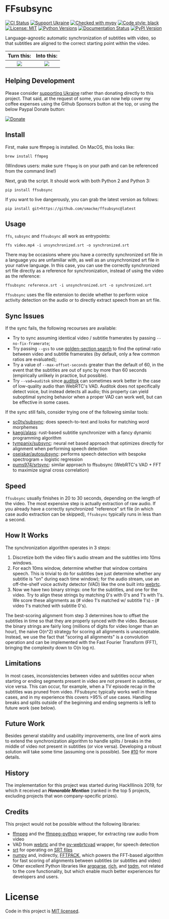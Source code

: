 FFsubsync
=======

[![CI Status](https://github.com/smacke/ffsubsync/workflows/ffsubsync/badge.svg)](https://github.com/smacke/ffsubsync/actions)
[![Support Ukraine](https://badgen.net/badge/support/UKRAINE/?color=0057B8&labelColor=FFD700)](https://github.com/vshymanskyy/StandWithUkraine/blob/main/docs/README.md)
[![Checked with mypy](http://www.mypy-lang.org/static/mypy_badge.svg)](http://mypy-lang.org/)
[![Code style: black](https://img.shields.io/badge/code%20style-black-000000.svg)](https://github.com/psf/black)
[![License: MIT](https://img.shields.io/badge/License-MIT-maroon.svg)](https://opensource.org/licenses/MIT)
[![Python Versions](https://img.shields.io/pypi/pyversions/ffsubsync.svg)](https://pypi.org/project/ffsubsync)
[![Documentation Status](https://readthedocs.org/projects/ffsubsync/badge/?version=latest)](https://ffsubsync.readthedocs.io/en/latest/?badge=latest)
[![PyPI Version](https://img.shields.io/pypi/v/ffsubsync.svg)](https://pypi.org/project/ffsubsync)


Language-agnostic automatic synchronization of subtitles with video, so that
subtitles are aligned to the correct starting point within the video.

Turn this:                       |  Into this:
:-------------------------------:|:-------------------------:
![](https://raw.githubusercontent.com/smacke/ffsubsync/master/resources/img/tearing-me-apart-wrong.gif)  |  ![](https://raw.githubusercontent.com/smacke/ffsubsync/master/resources/img/tearing-me-apart-correct.gif)

Helping Development
-------------------
Please consider [supporting Ukraine](https://github.com/vshymanskyy/StandWithUkraine/blob/main/docs/README.md)
rather than donating directly to this project. That said, at the request of
some, you can now help cover my coffee expenses using the Github Sponsors
button at the top, or using the below Paypal Donate button:

[![Donate](https://www.paypalobjects.com/en_US/i/btn/btn_donate_LG.gif)](https://www.paypal.com/cgi-bin/webscr?cmd=_s-xclick&hosted_button_id=XJC5ANLMYECJE)

Install
-------
First, make sure ffmpeg is installed. On MacOS, this looks like:
~~~
brew install ffmpeg
~~~
(Windows users: make sure `ffmpeg` is on your path and can be referenced
from the command line!)

Next, grab the script. It should work with both Python 2 and Python 3:
~~~
pip install ffsubsync
~~~
If you want to live dangerously, you can grab the latest version as follows:
~~~
pip install git+https://github.com/smacke/ffsubsync@latest
~~~

Usage
-----
`ffs`, `subsync` and `ffsubsync` all work as entrypoints:
~~~
ffs video.mp4 -i unsynchronized.srt -o synchronized.srt
~~~

There may be occasions where you have a correctly synchronized srt file in a
language you are unfamiliar with, as well as an unsynchronized srt file in your
native language. In this case, you can use the correctly synchronized srt file
directly as a reference for synchronization, instead of using the video as the
reference:

~~~
ffsubsync reference.srt -i unsynchronized.srt -o synchronized.srt
~~~

`ffsubsync` uses the file extension to decide whether to perform voice activity
detection on the audio or to directly extract speech from an srt file.

Sync Issues
-----------
If the sync fails, the following recourses are available:
- Try to sync assuming identical video / subtitle framerates by passing
  `--no-fix-framerate`;
- Try passing `--gss` to use [golden-section search](https://en.wikipedia.org/wiki/Golden-section_search)
  to find the optimal ratio between video and subtitle framerates (by default,
  only a few common ratios are evaluated);
- Try a value of `--max-offset-seconds` greater than the default of 60, in the
  event that the subtitles are out of sync by more than 60 seconds (empirically
  unlikely in practice, but possible).
- Try `--vad=auditok` since [auditok](https://github.com/amsehili/auditok) can
  sometimes work better in the case of low-quality audio than WebRTC's VAD.
  Auditok does not specifically detect voice, but instead detects all audio;
  this property can yield suboptimal syncing behavior when a proper VAD can
  work well, but can be effective in some cases.

If the sync still fails, consider trying one of the following similar tools:
- [sc0ty/subsync](https://github.com/sc0ty/subsync): does speech-to-text and looks for matching word morphemes
- [kaegi/alass](https://github.com/kaegi/alass): rust-based subtitle synchronizer with a fancy dynamic programming algorithm
- [tympanix/subsync](https://github.com/tympanix/subsync): neural net based approach that optimizes directly for alignment when performing speech detection
- [oseiskar/autosubsync](https://github.com/oseiskar/autosubsync): performs speech detection with bespoke spectrogram + logistic regression
- [pums974/srtsync](https://github.com/pums974/srtsync): similar approach to ffsubsync (WebRTC's VAD + FFT to maximize signal cross correlation)

Speed
-----
`ffsubsync` usually finishes in 20 to 30 seconds, depending on the length of
the video. The most expensive step is actually extraction of raw audio. If you
already have a correctly synchronized "reference" srt file (in which case audio
extraction can be skipped), `ffsubsync` typically runs in less than a second.

How It Works
------------
The synchronization algorithm operates in 3 steps:
1. Discretize both the video file's audio stream and the subtitles into 10ms
   windows.
2. For each 10ms window, determine whether that window contains speech.  This
   is trivial to do for subtitles (we just determine whether any subtitle is
   "on" during each time window); for the audio stream, use an off-the-shelf
   voice activity detector (VAD) like
   the one built into [webrtc](https://webrtc.org/).
3. Now we have two binary strings: one for the subtitles, and one for the
   video.  Try to align these strings by matching 0's with 0's and 1's with
   1's. We score these alignments as (# video 1's matched w/ subtitle 1's) - (#
   video 1's matched with subtitle 0's).

The best-scoring alignment from step 3 determines how to offset the subtitles
in time so that they are properly synced with the video. Because the binary
strings are fairly long (millions of digits for video longer than an hour), the
naive O(n^2) strategy for scoring all alignments is unacceptable. Instead, we
use the fact that "scoring all alignments" is a convolution operation and can
be implemented with the Fast Fourier Transform (FFT), bringing the complexity
down to O(n log n).

Limitations
-----------
In most cases, inconsistencies between video and subtitles occur when starting
or ending segments present in video are not present in subtitles, or vice versa.
This can occur, for example, when a TV episode recap in the subtitles was pruned
from video. FFsubsync typically works well in these cases, and in my experience
this covers >95% of use cases. Handling breaks and splits outside of the beginning
and ending segments is left to future work (see below).

Future Work
-----------
Besides general stability and usability improvements, one line
of work aims to extend the synchronization algorithm to handle splits
/ breaks in the middle of video not present in subtitles (or vice versa).
Developing a robust solution will take some time (assuming one is possible).
See [#10](https://github.com/smacke/ffsubsync/issues/10) for more details.

History
-------
The implementation for this project was started during HackIllinois 2019, for
which it received an **_Honorable Mention_** (ranked in the top 5 projects,
excluding projects that won company-specific prizes).

Credits
-------
This project would not be possible without the following libraries:
- [ffmpeg](https://www.ffmpeg.org/) and the [ffmpeg-python](https://github.com/kkroening/ffmpeg-python) wrapper, for extracting raw audio from video
- VAD from [webrtc](https://webrtc.org/) and the [py-webrtcvad](https://github.com/wiseman/py-webrtcvad) wrapper, for speech detection
- [srt](https://pypi.org/project/srt/) for operating on [SRT files](https://en.wikipedia.org/wiki/SubRip#SubRip_text_file_format)
- [numpy](http://www.numpy.org/) and, indirectly, [FFTPACK](https://www.netlib.org/fftpack/), which powers the FFT-based algorithm for fast scoring of alignments between subtitles (or subtitles and video)
- Other excellent Python libraries like [argparse](https://docs.python.org/3/library/argparse.html), [rich](https://github.com/willmcgugan/rich), and [tqdm](https://tqdm.github.io/), not related to the core functionality, but which enable much better experiences for developers and users.

# License
Code in this project is [MIT licensed](https://opensource.org/licenses/MIT).

